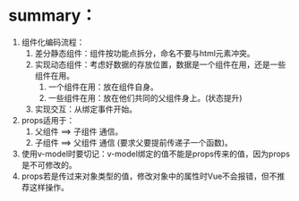 # summary：

1. 组件化编码流程：
   1. 差分静态组件：组件按功能点拆分，命名不要与html元素冲突。
   2. 实现动态组件：考虑好数据的存放位置，数据是一个组件在用，还是一些组件在用。
      1. 一个组件在用：放在组件自身。
      2. 一些组件在用：放在他们共同的父组件身上。(状态提升)
   3. 实现交互：从绑定事件开始。
2. props适用于：
   1. 父组件 ==> 子组件 通信。
   2. 子组件 ==> 父组件 通信 (要求父要提前传递子一个函数)。
3. 使用v-model时要切记：v-model绑定的值不能是props传来的值，因为props是不可修改的。
4. props若是传过来对象类型的值，修改对象中的属性时Vue不会报错，但不推荐这样操作。

